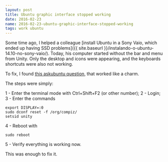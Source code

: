 ```yaml
---
layout: post
title: Ubuntu graphic interface stopped working
date: 2016-02-23
name: 2016-02-23-ubuntu-graphic-interface-stopped-working
tags: work ubuntu
---
```


Some time ago, I helped a colleague [install Ubuntu in a Sony Vaio, which ended
up having SSD
problems]({{ site.baseurl }}/instalando-o-ubuntu-14.10-no-sony-vaio/).
Today, his computer started without the bar and menu from Unity.
Only the desktop and icons were appearing, and the keyboards shortcuts were also
not working.

To fix, I found [this askubuntu
question](http://askubuntu.com/questions/17381/unity-doesnt-load-no-launcher-no-dash-appears),
that worked like a charm.

The steps were simply:

 1 - Enter the terminal mode with Ctrl+Shift+F2 (or other number);
 2 - Login;
 3 - Enter the commands

    export DISPLAY=:0
    sudo dconf reset -f /org/compiz/
    setsid unity

 4 - Reboot with

    sudo reboot

 5 - Verify everything is working now.

This was enough to fix it.
